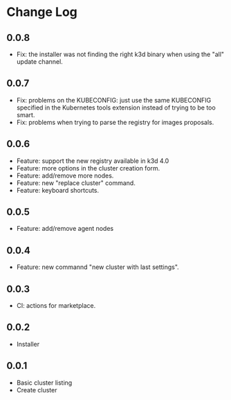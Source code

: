 # Change Log

## 0.0.8

- Fix: the installer was not finding the right k3d binary when using
  the "all" update channel.

## 0.0.7

- Fix: problems on the KUBECONFIG: just use the same KUBECONFIG specified
  in the Kubernetes tools extension instead of trying to be too smart.
- Fix: problems when trying to parse the registry for images proposals.

## 0.0.6

- Feature: support the new registry available in k3d 4.0
- Feature: more options in the cluster creation form.
- Feature: add/remove more nodes.
- Feature: new "replace cluster" command.
- Feature: keyboard shortcuts.

## 0.0.5

- Feature: add/remove agent nodes

## 0.0.4

- Feature: new commannd "new cluster with last settings".

## 0.0.3

- CI: actions for marketplace.

## 0.0.2

- Installer

## 0.0.1

- Basic cluster listing
- Create cluster
